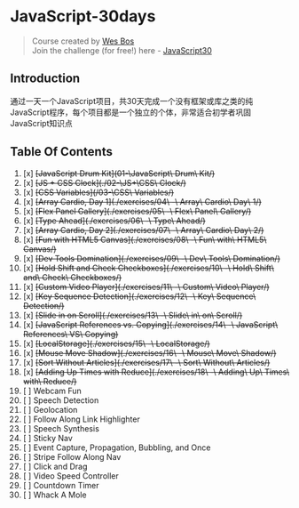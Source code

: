 # JavaScript-30days

> Course created by [Wes Bos](https://github.com/wesbos)  
> Join the challenge (for free!) here - [JavaScript30](https://javascript30.com/account)

## Introduction
通过一天一个JavaScript项目，共30天完成一个没有框架或库之类的纯JavaScript程序，每个项目都是一个独立的个体，非常适合初学者巩固JavaScript知识点

## Table Of Contents

1. [x] ~~[JavaScript Drum Kit](01\-\JavaScript\ Drum\ Kit/)~~
2. [x] ~~[JS + CSS Clock](./02\-\JS\+\CSS\ Clock/)~~
3. [x] ~~[CSS Variables](/03\-\CSS\ Variables/)~~
4. [x] ~~[Array Cardio, Day 1](./exercises/04\ -\ Array\ Cardio\ Day\ 1/)~~
5. [x] ~~[Flex Panel Gallery](./exercises/05\ -\ Flex\ Panel\ Gallery/)~~
6. [x] ~~[Type Ahead](./exercises/06\ -\ Type\ Ahead/)~~
7. [x] ~~[Array Cardio, Day 2](./exercises/07\ -\ Array\ Cardio\ Day\ 2/)~~
8. [x] ~~[Fun with HTML5 Canvas](./exercises/08\ -\ Fun\ with\ HTML5\ Canvas/)~~
9. [x] ~~[Dev Tools Domination](./exercises/09\ -\ Dev\ Tools\ Domination/)~~
10. [x] ~~[Hold Shift and Check Checkboxes](./exercises/10\ -\ Hold\ Shift\ and\ Check\ Checkboxes/)~~
11. [x] ~~[Custom Video Player](./exercises/11\ -\ Custom\ Video\ Player/)~~
12. [x] ~~[Key Sequence Detection](./exercises/12\ -\ Key\ Sequence\ Detection/)~~
13. [x] ~~[Slide in on Scroll](./exercises/13\ -\ Slide\ in\ on\ Scroll/)~~
14. [x] ~~[JavaScript References vs. Copying](./exercises/14\ -\ JavaScript\ References\ VS\ Copying)~~
15. [x] ~~[LocalStorage](./exercises/15\ -\ LocalStorage/)~~
16. [x] ~~[Mouse Move Shadow](./exercises/16\ -\ Mouse\ Move\ Shadow/)~~
17. [x] ~~[Sort Without Articles](./exercises/17\ -\ Sort\ Without\ Articles/)~~
18. [x] ~~[Adding Up Times with Reduce](./exercises/18\ -\ Adding\ Up\ Times\ with\ Reduce/)~~
19. [ ] Webcam Fun
20. [ ] Speech Detection
21. [ ] Geolocation
22. [ ] Follow Along Link Highlighter
23. [ ] Speech Synthesis
24. [ ] Sticky Nav
25. [ ] Event Capture, Propagation, Bubbling, and Once
26. [ ] Stripe Follow Along Nav
27. [ ] Click and Drag
28. [ ] Video Speed Controller
29. [ ] Countdown Timer
30. [ ] Whack A Mole
